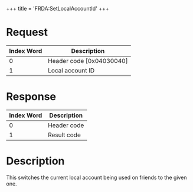+++
title = 'FRDA:SetLocalAccountId'
+++

# Request

| Index Word | Description                |
|------------|----------------------------|
| 0          | Header code \[0x04030040\] |
| 1          | Local account ID           |

# Response

| Index Word | Description |
|------------|-------------|
| 0          | Header code |
| 1          | Result code |

# Description

This switches the current local account being used on friends to the
given one.
